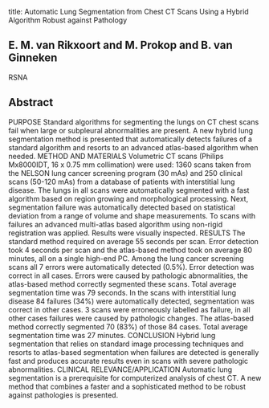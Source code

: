 title: Automatic Lung Segmentation from Chest CT Scans Using a Hybrid Algorithm Robust against Pathology

## E. M. van Rikxoort and M. Prokop and B. van Ginneken
RSNA


## Abstract
PURPOSE Standard algorithms for segmenting the lungs on CT chest scans fail when large or subpleural abnormalities are present. A new hybrid lung segmentation method is presented that automatically detects failures of a standard algorithm and resorts to an advanced atlas-based algorithm when needed. METHOD AND MATERIALS Volumetric CT scans (Philips Mx8000IDT, 16 x 0.75 mm collimation) were used: 1360 scans taken from the NELSON lung cancer screening program (30 mAs) and 250 clinical scans (50-120 mAs) from a database of patients with interstitial lung disease. The lungs in all scans were automatically segmented with a fast algorithm based on region growing and morphological processing. Next, segmentation failure was automatically detected based on statistical deviation from a range of volume and shape measurements. To scans with failures an advanced multi-atlas based algorithm using non-rigid registration was applied. Results were visually inspected. RESULTS The standard method required on average 55 seconds per scan. Error detection took 4 seconds per scan and the atlas-based method took on average 80 minutes, all on a single high-end PC. Among the lung cancer screening scans all 7 errors were automatically detected (0.5%). Error detection was correct in all cases. Errors were caused by pathologic abnormalities, the atlas-based method correctly segmented these scans. Total average segmentation time was 79 seconds. In the scans with interstitial lung disease 84 failures (34%) were automatically detected, segmentation was correct in other cases. 3 scans were erroneously labelled as failure, in all other cases failures were caused by pathologic changes. The atlas-based method correctly segmented 70 (83%) of those 84 cases. Total average segmentation time was 27 minutes. CONCLUSION Hybrid lung segmentation that relies on standard image processing techniques and resorts to atlas-based segmentation when failures are detected is generally fast and produces accurate results even in scans with severe pathologic abnormalities. CLINICAL RELEVANCE/APPLICATION Automatic lung segmentation is a prerequisite for computerized analysis of chest CT. A new method that combines a faster and a sophisticated method to be robust against pathologies is presented.

